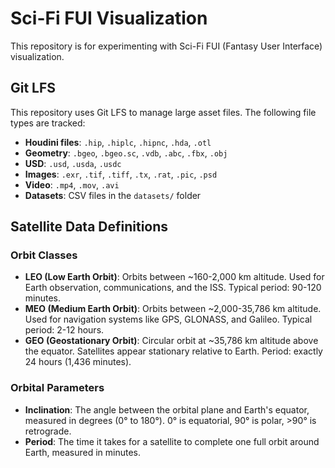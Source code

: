 # Sci-Fi FUI Visualization

This repository is for experimenting with Sci-Fi FUI (Fantasy User Interface) visualization.

## Git LFS

This repository uses Git LFS to manage large asset files. The following file types are tracked:

- **Houdini files**: `.hip`, `.hiplc`, `.hipnc`, `.hda`, `.otl`
- **Geometry**: `.bgeo`, `.bgeo.sc`, `.vdb`, `.abc`, `.fbx`, `.obj`
- **USD**: `.usd`, `.usda`, `.usdc`
- **Images**: `.exr`, `.tif`, `.tiff`, `.tx`, `.rat`, `.pic`, `.psd`
- **Video**: `.mp4`, `.mov`, `.avi`
- **Datasets**: CSV files in the `datasets/` folder

## Satellite Data Definitions

### Orbit Classes

- **LEO (Low Earth Orbit)**: Orbits between ~160-2,000 km altitude. Used for Earth observation, communications, and the ISS. Typical period: 90-120 minutes.
- **MEO (Medium Earth Orbit)**: Orbits between ~2,000-35,786 km altitude. Used for navigation systems like GPS, GLONASS, and Galileo. Typical period: 2-12 hours.
- **GEO (Geostationary Orbit)**: Circular orbit at ~35,786 km altitude above the equator. Satellites appear stationary relative to Earth. Period: exactly 24 hours (1,436 minutes).

### Orbital Parameters

- **Inclination**: The angle between the orbital plane and Earth's equator, measured in degrees (0° to 180°). 0° is equatorial, 90° is polar, >90° is retrograde.
- **Period**: The time it takes for a satellite to complete one full orbit around Earth, measured in minutes.
